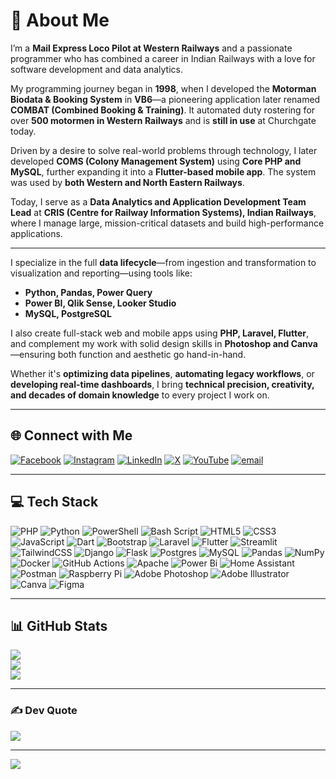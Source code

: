 # 💫 About Me

I’m a **Mail Express Loco Pilot at Western Railways** and a passionate programmer who has combined a career in Indian Railways with a love for software development and data analytics.

My programming journey began in **1998**, when I developed the **Motorman Biodata & Booking System** in **VB6**—a pioneering application later renamed **COMBAT (Combined Booking & Training)**. It automated duty rostering for over **500 motormen in Western Railways** and is **still in use** at Churchgate today.

Driven by a desire to solve real-world problems through technology, I later developed **COMS (Colony Management System)** using **Core PHP and MySQL**, further expanding it into a **Flutter-based mobile app**. The system was used by **both Western and North Eastern Railways**.

Today, I serve as a **Data Analytics and Application Development Team Lead** at **CRIS (Centre for Railway Information Systems), Indian Railways**, where I manage large, mission-critical datasets and build high-performance applications.

---

I specialize in the full **data lifecycle**—from ingestion and transformation to visualization and reporting—using tools like:

- **Python, Pandas, Power Query**
- **Power BI, Qlik Sense, Looker Studio**
- **MySQL, PostgreSQL**

I also create full-stack web and mobile apps using **PHP, Laravel, Flutter**, and complement my work with solid design skills in **Photoshop and Canva**—ensuring both function and aesthetic go hand-in-hand.

Whether it's **optimizing data pipelines**, **automating legacy workflows**, or **developing real-time dashboards**, I bring **technical precision, creativity, and decades of domain knowledge** to every project I work on.

---

## 🌐 Connect with Me

[![Facebook](https://img.shields.io/badge/Facebook-%231877F2.svg?logo=Facebook&logoColor=white)](https://facebook.com/rameshiy)
[![Instagram](https://img.shields.io/badge/Instagram-%23E4405F.svg?logo=Instagram&logoColor=white)](https://instagram.com/rameshiy)
[![LinkedIn](https://img.shields.io/badge/LinkedIn-%230077B5.svg?logo=linkedin&logoColor=white)](https://linkedin.com/in/iyer-p-r-s-2553158a)
[![X](https://img.shields.io/badge/X-black.svg?logo=X&logoColor=white)](https://x.com/rameshiy)
[![YouTube](https://img.shields.io/badge/YouTube-%23FF0000.svg?logo=YouTube&logoColor=white)](https://youtube.com/@UCd5EtJbKvVceR_du7RsswAA)
[![email](https://img.shields.io/badge/Email-D14836?logo=gmail&logoColor=white)](mailto:rameshiy@gmail.com)

---

## 💻 Tech Stack

![PHP](https://img.shields.io/badge/php-%23777BB4.svg?style=for-the-badge&logo=php&logoColor=white)
![Python](https://img.shields.io/badge/python-3670A0?style=for-the-badge&logo=python&logoColor=ffdd54)
![PowerShell](https://img.shields.io/badge/PowerShell-%235391FE.svg?style=for-the-badge&logo=powershell&logoColor=white)
![Bash Script](https://img.shields.io/badge/bash_script-%23121011.svg?style=for-the-badge&logo=gnu-bash&logoColor=white)
![HTML5](https://img.shields.io/badge/html5-%23E34F26.svg?style=for-the-badge&logo=html5&logoColor=white)
![CSS3](https://img.shields.io/badge/css3-%231572B6.svg?style=for-the-badge&logo=css3&logoColor=white)
![JavaScript](https://img.shields.io/badge/javascript-%23323330.svg?style=for-the-badge&logo=javascript&logoColor=%23F7DF1E)
![Dart](https://img.shields.io/badge/dart-%230175C2.svg?style=for-the-badge&logo=dart&logoColor=white)
![Bootstrap](https://img.shields.io/badge/bootstrap-%238511FA.svg?style=for-the-badge&logo=bootstrap&logoColor=white)
![Laravel](https://img.shields.io/badge/laravel-%23FF2D20.svg?style=for-the-badge&logo=laravel&logoColor=white)
![Flutter](https://img.shields.io/badge/Flutter-%2302569B.svg?style=for-the-badge&logo=Flutter&logoColor=white)
![Streamlit](https://img.shields.io/badge/Streamlit-%23FE4B4B.svg?style=for-the-badge&logo=streamlit&logoColor=white)
![TailwindCSS](https://img.shields.io/badge/tailwindcss-%2338B2AC.svg?style=for-the-badge&logo=tailwind-css&logoColor=white)
![Django](https://img.shields.io/badge/django-%23092E20.svg?style=for-the-badge&logo=django&logoColor=white)
![Flask](https://img.shields.io/badge/flask-%23000.svg?style=for-the-badge&logo=flask&logoColor=white)
![Postgres](https://img.shields.io/badge/postgres-%23316192.svg?style=for-the-badge&logo=postgresql&logoColor=white)
![MySQL](https://img.shields.io/badge/mysql-4479A1.svg?style=for-the-badge&logo=mysql&logoColor=white)
![Pandas](https://img.shields.io/badge/pandas-%23150458.svg?style=for-the-badge&logo=pandas&logoColor=white)
![NumPy](https://img.shields.io/badge/numpy-%23013243.svg?style=for-the-badge&logo=numpy&logoColor=white)
![Docker](https://img.shields.io/badge/docker-%230db7ed.svg?style=for-the-badge&logo=docker&logoColor=white)
![GitHub Actions](https://img.shields.io/badge/github%20actions-%232671E5.svg?style=for-the-badge&logo=githubactions&logoColor=white)
![Apache](https://img.shields.io/badge/apache-%23D42029.svg?style=for-the-badge&logo=apache&logoColor=white)
![Power Bi](https://img.shields.io/badge/power_bi-F2C811?style=for-the-badge&logo=powerbi&logoColor=black)
![Home Assistant](https://img.shields.io/badge/home%20assistant-%2341BDF5.svg?style=for-the-badge&logo=home-assistant&logoColor=white)
![Postman](https://img.shields.io/badge/Postman-FF6C37?style=for-the-badge&logo=postman&logoColor=white)
![Raspberry Pi](https://img.shields.io/badge/-Raspberry_Pi-C51A4A?style=for-the-badge&logo=Raspberry-Pi)
![Adobe Photoshop](https://img.shields.io/badge/adobe%20photoshop-%2331A8FF.svg?style=for-the-badge&logo=adobe%20photoshop&logoColor=white)
![Adobe Illustrator](https://img.shields.io/badge/adobe%20illustrator-%23FF9A00.svg?style=for-the-badge&logo=adobe%20illustrator&logoColor=white)
![Canva](https://img.shields.io/badge/Canva-%2300C4CC.svg?style=for-the-badge&logo=Canva&logoColor=white)
![Figma](https://img.shields.io/badge/figma-%23F24E1E.svg?style=for-the-badge&logo=figma&logoColor=white)

---

## 📊 GitHub Stats

![](https://github-readme-stats.vercel.app/api?username=rameshiy&theme=dark&hide_border=false&include_all_commits=false&count_private=false)<br/>
![](https://nirzak-streak-stats.vercel.app/?user=rameshiy&theme=dark&hide_border=false)<br/>
![](https://github-readme-stats.vercel.app/api/top-langs/?username=rameshiy&theme=dark&hide_border=false&include_all_commits=false&count_private=false&layout=compact)

---


### ✍️ Dev Quote

![](https://quotes-github-readme.vercel.app/api?type=horizontal&theme=radical)

---

[![](https://visitcount.itsvg.in/api?id=rameshiy&icon=0&color=0)](https://visitcount.itsvg.in)

<!-- Proudly created with GPRM ( https://gprm.itsvg.in ) -->
